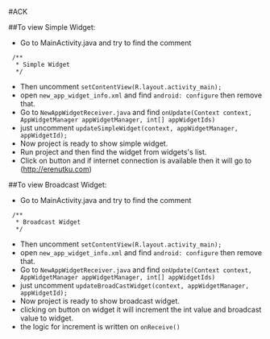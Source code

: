 #ACK


##To view Simple Widget:
- Go to MainActivity.java and try to find the comment
```
 /**
  * Simple Widget
  */
```
- Then uncomment `setContentView(R.layout.activity_main);`
- open `new_app_widget_info.xml` and find `android: configure` then remove that.
- Go to `NewAppWidgetReceiver.java` and find `onUpdate(Context context, AppWidgetManager appWidgetManager, int[] appWidgetIds)`
- just uncomment `updateSimpleWidget(context, appWidgetManager, appWidgetId);`
- Now project is ready to show simple widget.
- Run project and then find the widget from widgets's list.
- Click on button and if internet connection is available then it will go to  (http://erenutku.com) 



##To view Broadcast Widget:
- Go to MainActivity.java and try to find the comment
```
 /**
  * Broadcast Widget
  */
```
- Then uncomment `setContentView(R.layout.activity_main);`
- open `new_app_widget_info.xml` and find `android: configure` then remove that.
- Go to `NewAppWidgetReceiver.java` and find `onUpdate(Context context, AppWidgetManager appWidgetManager, int[] appWidgetIds)`
- just uncomment `updateBroadCastWidget(context, appWidgetManager, appWidgetId);`
- Now project is ready to show broadcast widget.
- clicking on button on widget it will increment the int value and broadcast value to widget.
- the logic for increment is written on `onReceive()`




  
         